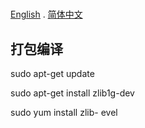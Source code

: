 # 
<u>[English](README.md)</u> . [简体中文](README-CN.md) 


## 打包编译
sudo apt-get update

sudo apt-get install zlib1g-dev

sudo yum install zlib-
evel